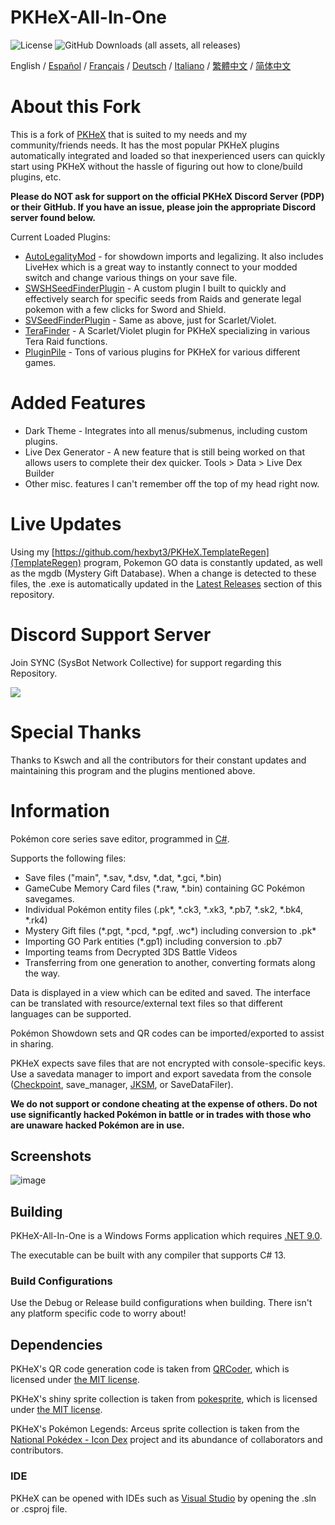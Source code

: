 PKHeX-All-In-One
=====
![License](https://img.shields.io/badge/License-GPLv3-blue.svg)
![GitHub Downloads (all assets, all releases)](https://img.shields.io/github/downloads/hexbyt3/PKHeX-ALL-IN-ONE/total?color=violet)
<div>
  <span>English</span> / <a href=".github/README-es.md">Español</a> / <a href=".github/README-fr.md">Français</a> / <a href=".github/README-de.md">Deutsch</a> / <a href=".github/README-it.md">Italiano</a> / <a href=".github/README-zh-Hant.md">繁體中文</a> / <a href=".github/README-zh-Hans.md">简体中文</a>
</div>

# About this Fork
This is a fork of [PKHeX](https://github.com/kwsch/PKHeX) that is suited to my needs and my community/friends needs.  It has the most popular PKHeX plugins automatically integrated and loaded so that inexperienced users can quickly start using PKHeX without the hassle of figuring out how to clone/build plugins, etc. 

**Please do NOT ask for support on the official PKHeX Discord Server (PDP) or their GitHub.  If you have an issue, please join the appropriate Discord server found below.**

Current Loaded Plugins:
* [AutoLegalityMod](https://github.com/hexbyt3/ALM4SysBot) - for showdown imports and legalizing.  It also includes LiveHex which is a great way to instantly connect to your modded switch and change various things on your save file.
* [SWSHSeedFinderPlugin](https://github.com/hexbyt3/SWSHSeedFinderPlugin) - A custom plugin I built to quickly and effectively search for specific seeds from Raids and generate legal pokemon with a few clicks for Sword and Shield.
* [SVSeedFinderPlugin](https://github.com/hexbyt3/SVSeedFinderPlugin) - Same as above, just for Scarlet/Violet.
* [TeraFinder](https://github.com/Manu098vm/Tera-Finder) - A Scarlet/Violet plugin for PKHeX specializing in various Tera Raid functions.
* [PluginPile](https://github.com/foohyfooh/PKHeXPluginPile) - Tons of various plugins for PKHeX for various different games.

# Added Features
* Dark Theme - Integrates into all menus/submenus, including custom plugins.
* Live Dex Generator - A new feature that is still being worked on that allows users to complete their dex quicker.  Tools > Data > Live Dex Builder
* Other misc. features I can't remember off the top of my head right now.

# Live Updates
Using my [https://github.com/hexbyt3/PKHeX.TemplateRegen](TemplateRegen) program, Pokemon GO data is constantly updated, as well as the mgdb (Mystery Gift Database).  When a change is detected to these files, the .exe is automatically updated in the [Latest Releases](https://github.com/hexbyt3/PKHeX-ALL-IN-ONE/releases) section of this repository.  

# Discord Support Server
Join SYNC (SysBot Network Collective) for support regarding this Repository.

[<img src="https://canary.discordapp.com/api/guilds/1369342739581505536/widget.png?style=banner2">](https://discord.gg/WRs22V6DgE)

# Special Thanks
Thanks to Kswch and all the contributors for their constant updates and maintaining this program and the plugins mentioned above.

# Information
Pokémon core series save editor, programmed in [C#](https://en.wikipedia.org/wiki/C_Sharp_%28programming_language%29).

Supports the following files:
* Save files ("main", \*.sav, \*.dsv, \*.dat, \*.gci, \*.bin)
* GameCube Memory Card files (\*.raw, \*.bin) containing GC Pokémon savegames.
* Individual Pokémon entity files (.pk\*, \*.ck3, \*.xk3, \*.pb7, \*.sk2, \*.bk4, \*.rk4)
* Mystery Gift files (\*.pgt, \*.pcd, \*.pgf, .wc\*) including conversion to .pk\*
* Importing GO Park entities (\*.gp1) including conversion to .pb7
* Importing teams from Decrypted 3DS Battle Videos
* Transferring from one generation to another, converting formats along the way.

Data is displayed in a view which can be edited and saved.
The interface can be translated with resource/external text files so that different languages can be supported.

Pokémon Showdown sets and QR codes can be imported/exported to assist in sharing.

PKHeX expects save files that are not encrypted with console-specific keys. Use a savedata manager to import and export savedata from the console ([Checkpoint](https://github.com/FlagBrew/Checkpoint), save_manager, [JKSM](https://github.com/J-D-K/JKSM), or SaveDataFiler).

**We do not support or condone cheating at the expense of others. Do not use significantly hacked Pokémon in battle or in trades with those who are unaware hacked Pokémon are in use.**

## Screenshots
![image](https://github.com/user-attachments/assets/af8137e4-998c-4425-98d0-5404e06d045d)


## Building

PKHeX-All-In-One is a Windows Forms application which requires [.NET 9.0](https://dotnet.microsoft.com/download/dotnet/9.0).

The executable can be built with any compiler that supports C# 13.

### Build Configurations

Use the Debug or Release build configurations when building. There isn't any platform specific code to worry about!

## Dependencies

PKHeX's QR code generation code is taken from [QRCoder](https://github.com/codebude/QRCoder), which is licensed under [the MIT license](https://github.com/codebude/QRCoder/blob/master/LICENSE.txt).

PKHeX's shiny sprite collection is taken from [pokesprite](https://github.com/msikma/pokesprite), which is licensed under [the MIT license](https://github.com/msikma/pokesprite/blob/master/LICENSE).

PKHeX's Pokémon Legends: Arceus sprite collection is taken from the [National Pokédex - Icon Dex](https://www.deviantart.com/pikafan2000/art/National-Pokedex-Version-Delta-Icon-Dex-824897934) project and its abundance of collaborators and contributors.

### IDE

PKHeX can be opened with IDEs such as [Visual Studio](https://visualstudio.microsoft.com/downloads/) by opening the .sln or .csproj file.
